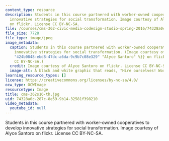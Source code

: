 ```yaml
---
content_type: resource
description: Students in this course partnered with worker-owned cooperatives to develop
  innovative strategies for social transformation. Image courtesy of Alyce Santoro
  on flickr. License CC BY-NC-SA.
file: /courses/cms-362-civic-media-codesign-studio-spring-2016/74328a0c287c8e599b1432581f398210_cms-362s16-th.jpg
file_size: 7728
file_type: image/jpeg
image_metadata:
  caption: Students in this course partnered with worker-owned cooperatives to develop
    innovative strategies for social transformation. (Image courtesy of {{% resource_link
    "424b0848-ebd8-47dc-a6da-9c9b7c08e329" "Alyce Santoro" %}} on flickr. License
    CC BY-NC-SA.)
  credit: Image courtesy of Alyce Santoro on flickr. License CC BY-NC-SA.
  image-alt: A black and white graphic that reads, "Hire ourselves! Worker-owned cooperatives."
learning_resource_types: []
license: https://creativecommons.org/licenses/by-nc-sa/4.0/
ocw_type: OCWImage
resourcetype: Image
title: cms-362s16-th.jpg
uid: 74328a0c-287c-8e59-9b14-32581f398210
video_metadata:
  youtube_id: null
---
```

Students in this course partnered with worker-owned cooperatives to develop innovative strategies for social transformation. Image courtesy of Alyce Santoro on flickr. License CC BY-NC-SA.
